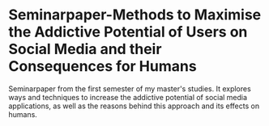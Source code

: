# Seminarpaper-Methods to Maximise the Addictive Potential of Users on Social Media and their Consequences for Humans

Seminarpaper from the first semester of my master's studies. It explores ways and techniques to increase the addictive potential of social media applications, as well as the reasons behind this approach and its effects on humans.

